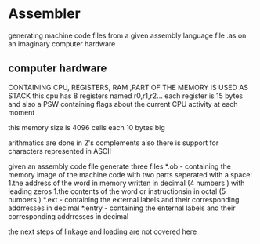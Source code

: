 # Assembler
generating machine code files from a given assembly language file .as on an imaginary computer hardware

## computer hardware

CONTAINING CPU, REGISTERS, RAM ,PART OF THE MEMORY IS USED AS STACK
this cpu has 8 registers named r0,r1,r2... each register is 15 bytes and also a PSW containing flags about the current CPU activity at each moment

this memory size is 4096 cells each 10 bytes big

arithmatics are done in 2's complements also there is support for characters represented in ASCII

given an assembly code file generate three files
*.ob - containing the memory image of the machine code with two parts seperated with a space: 
 1.the address of the word in memory written in decimal (4 numbers ) with leading zeros 
 1.the contents of the word or instructionsin in octal (5 numbers ) 
*.ext - containing the external labels and their corresponding addrresses in decimal 
*.entry - containing the enternal labels and their corresponding addrresses in decimal

the next steps of linkage and loading are not covered here
